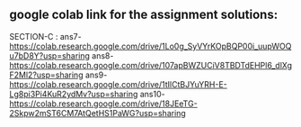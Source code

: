 google colab link for the assignment solutions:
---------------------------------------------------------
SECTION-C :
ans7- https://colab.research.google.com/drive/1Lo0g_SyVYrKOpBQP00i_uupWOQu7bD8Y?usp=sharing
ans8- https://colab.research.google.com/drive/107apBWZUCiV8TBDTdEHPl6_dlXgF2Ml2?usp=sharing
ans9- https://colab.research.google.com/drive/1tIlCtBJYuYRH-E-Lg8pi3Pi4KuR2ydMv?usp=sharing
ans10- https://colab.research.google.com/drive/18JEeTG-2Skpw2mST6CM7AtQetHS1PaWG?usp=sharing
